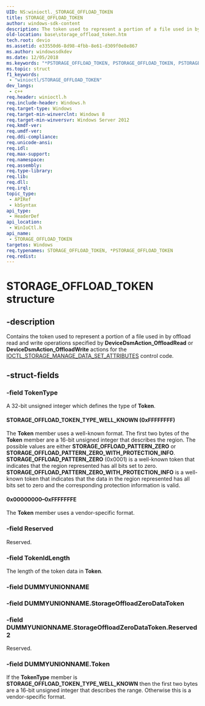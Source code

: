 ```yaml
---
UID: NS:winioctl._STORAGE_OFFLOAD_TOKEN
title: STORAGE_OFFLOAD_TOKEN
author: windows-sdk-content
description: The token used to represent a portion of a file used in by offload read and write operations.
old-location: base\storage_offload_token.htm
tech.root: devio
ms.assetid: e33550d6-8d98-4fbb-8e61-d309f0e8e867
ms.author: windowssdkdev
ms.date: 12/05/2018
ms.keywords: "*PSTORAGE_OFFLOAD_TOKEN, PSTORAGE_OFFLOAD_TOKEN, PSTORAGE_OFFLOAD_TOKEN structure pointer, STORAGE_OFFLOAD_TOKEN, STORAGE_OFFLOAD_TOKEN structure, STORAGE_OFFLOAD_TOKEN_TYPE_WELL_KNOWN, base.storage_offload_token, winioctl/PSTORAGE_OFFLOAD_TOKEN, winioctl/STORAGE_OFFLOAD_TOKEN"
ms.topic: struct
f1_keywords: 
 - "winioctl/STORAGE_OFFLOAD_TOKEN"
dev_langs:
 - c++
req.header: winioctl.h
req.include-header: Windows.h
req.target-type: Windows
req.target-min-winverclnt: Windows 8
req.target-min-winversvr: Windows Server 2012
req.kmdf-ver: 
req.umdf-ver: 
req.ddi-compliance: 
req.unicode-ansi: 
req.idl: 
req.max-support: 
req.namespace: 
req.assembly: 
req.type-library: 
req.lib: 
req.dll: 
req.irql: 
topic_type:
 - APIRef
 - kbSyntax
api_type:
 - HeaderDef
api_location:
 - WinIoCtl.h
api_name:
 - STORAGE_OFFLOAD_TOKEN
targetos: Windows
req.typenames: STORAGE_OFFLOAD_TOKEN, *PSTORAGE_OFFLOAD_TOKEN
req.redist: 
---
```


# STORAGE_OFFLOAD_TOKEN structure


## -description


Contains the token used to represent a portion of a file used in by offload read and write operations specified 
    by <b>DeviceDsmAction_OffloadRead</b> or <b>DeviceDsmAction_OffloadWrite</b> 
    actions for the 
    <a href="https://docs.microsoft.com/windows/desktop/api/winioctl/ni-winioctl-ioctl_storage_manage_data_set_attributes">IOCTL_STORAGE_MANAGE_DATA_SET_ATTRIBUTES</a> 
    control code.


## -struct-fields




### -field TokenType

A 32-bit unsigned integer which defines the type of <b>Token</b>.



#### STORAGE_OFFLOAD_TOKEN_TYPE_WELL_KNOWN (0xFFFFFFFF)

The <b>Token</b> member uses a well-known format. The first two bytes of the 
        <b>Token</b> member are a 16-bit unsigned integer that describes the region. 
        The possible values are either <b>STORAGE_OFFLOAD_PATTERN_ZERO</b> or 
        <b>STORAGE_OFFLOAD_PATTERN_ZERO_WITH_PROTECTION_INFO</b>. 
        <b>STORAGE_OFFLOAD_PATTERN_ZERO</b> (0x0001) is a well-known token that indicates that the 
        region represented has all bits set to zero. 
        <b>STORAGE_OFFLOAD_PATTERN_ZERO_WITH_PROTECTION_INFO</b> is a well-known token that indicates 
        that the data in the region represented has all bits set to zero and the corresponding protection information 
        is valid.



#### 0x00000000–0xFFFFFFFE

The <b>Token</b> member uses a vendor-specific format.


### -field Reserved

Reserved.


### -field TokenIdLength

The length of the token data in <b>Token</b>.


### -field DUMMYUNIONNAME

 


### -field DUMMYUNIONNAME.StorageOffloadZeroDataToken


### -field DUMMYUNIONNAME.StorageOffloadZeroDataToken.Reserved2

Reserved.


### -field DUMMYUNIONNAME.Token

If the <b>TokenType</b> member is 
       <b>STORAGE_OFFLOAD_TOKEN_TYPE_WELL_KNOWN</b> then the first two bytes are a 16-bit unsigned 
       integer that describes the range. Otherwise this is a vendor-specific format.

